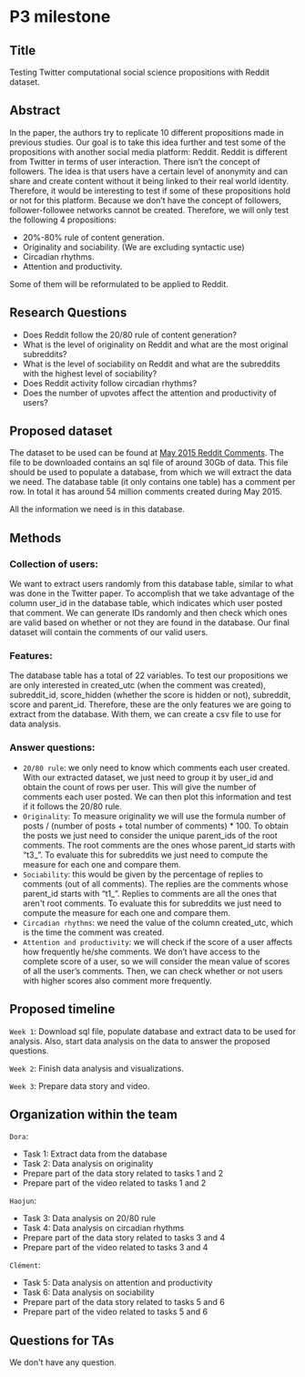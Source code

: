 # P3 milestone

## Title
Testing Twitter computational social science propositions with Reddit dataset.

## Abstract
In the paper, the authors try to replicate 10 different propositions made in previous studies. Our goal is to take this idea further and test some of the propositions with another social media platform: Reddit. Reddit is different from Twitter in terms of user interaction. There isn’t the concept of followers. The idea is that users have a certain level of anonymity and can share and create content without it being linked to their real world identity. Therefore, it would be interesting to test if some of these propositions hold or not for this platform. Because we don’t have the concept of followers, follower-followee networks cannot be created. Therefore, we will only test the following 4 propositions:
- 20%-80% rule of content generation.
- Originality and sociability. (We are excluding syntactic use)
- Circadian rhythms.
- Attention and productivity.

Some of them will be reformulated to be applied to Reddit.

## Research Questions

- Does Reddit follow the 20/80 rule of content generation?
- What is the level of originality on Reddit and what are the most original subreddits?
- What is the level of sociability on Reddit and what are the subreddits with the highest level of sociability?
- Does Reddit activity follow circadian rhythms? 
- Does the number of upvotes affect the attention and productivity of users?

## Proposed dataset

The dataset to be used can be found at [May 2015 Reddit Comments](https://www.kaggle.com/reddit/reddit-comments-may-2015). The file to be downloaded contains an sql file of around 30Gb of data. This file should be used to populate a database, from which we will extract the data we need. The database table (it only contains one table) has a comment per row. In total it has around 54 million comments created during May 2015.

All the information we need is in this database.

## Methods

### Collection of users: 
We want to extract users randomly from this database table, similar to what was done in the Twitter paper. To accomplish that we take advantage of the column user_id in the database table, which indicates which user posted that comment. We can generate IDs randomly and then check which ones are valid based on whether or not they are found in the database. Our final dataset will contain the comments of our valid users.

### Features:
The database table has a total of 22 variables. To test our propositions we are only interested in created_utc (when the comment was created), subreddit_id, score_hidden (whether the score is hidden or not), subreddit, score and parent_id. Therefore, these are the only features we are going to extract from the database. With them, we can create a csv file to use for data analysis.

### Answer questions:
- ```20/80 rule```: we only need to know which comments each user created. With our extracted dataset, we just need to group it by user_id and obtain the count of rows per user. This will give the number of comments each user posted. We can then plot this information and test if it follows the 20/80 rule.
- ```Originality```: To measure originality we will use the formula number of posts / (number of posts + total number of comments) * 100. To obtain the posts we just need to consider the unique parent_ids of the root comments. The root comments are the ones whose parent_id starts with “t3_”. To evaluate this for subreddits we just need to compute the measure for each one and compare them.
- ```Sociability```: this would be given by the percentage of replies to comments (out of all comments). The replies are the comments whose parent_id starts with “t1_”. Replies to comments are all the ones that aren't root comments. To evaluate this for subreddits we just need to compute the measure for each one and compare them.
- ```Circadian rhythms```: we need the value of the column created_utc, which is the time the comment was created.
- ```Attention and productivity```: we will check if the score of a user affects how frequently he/she comments. We don’t have access to the complete score of a user, so we will consider the mean value of scores of all the user’s comments. Then, we can check whether or not users with higher scores also comment more frequently.

## Proposed timeline

```Week 1```: Download sql file, populate database and extract data to be used for analysis. Also, start data analysis on the data to answer the proposed questions.

```Week 2```: Finish data analysis and visualizations.

```Week 3```: Prepare data story and video.

## Organization within the team

```Dora```:
- Task 1: Extract data from the database
- Task 2: Data analysis on originality
- Prepare part of the data story related to tasks 1 and 2
- Prepare part of the video related to tasks 1 and 2

```Haojun```:
- Task 3: Data analysis on 20/80 rule
- Task 4: Data analysis on circadian rhythms
- Prepare part of the data story related to tasks 3 and 4
- Prepare part of the video related to tasks 3 and 4

```Clément```:
- Task 5: Data analysis on attention and productivity
- Task 6: Data analysis on sociability
- Prepare part of the data story related to tasks 5 and 6
- Prepare part of the video related to tasks 5 and 6


## Questions for TAs

We don't have any question.
